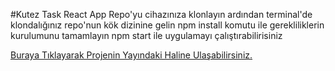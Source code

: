 #Kutez Task React App
Repo'yu cihazınıza klonlayın ardından terminal'de klondalığınız repo'nun kök dizinine gelin
npm install komutu ile gerekliliklerin kurulumunu tamamlayın
npm start ile uygulamayı çalıştırabilirisiniz

[Buraya Tıklayarak Projenin Yayındaki Haline Ulaşabilirsiniz.](https://emirhankorkmaz-kutez-task.netlify.app/)




